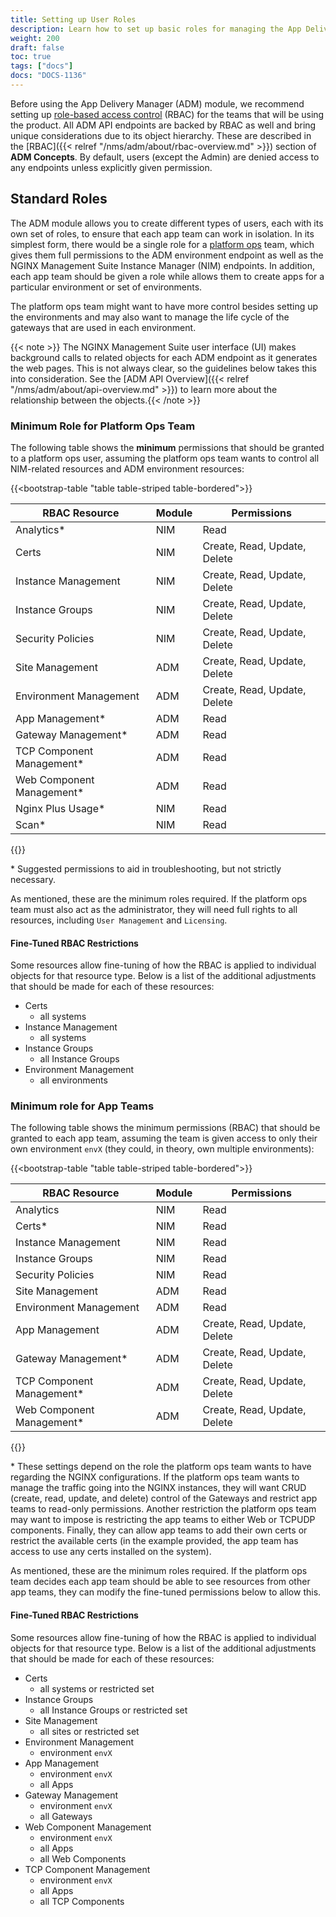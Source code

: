 ```yaml
---
title: Setting up User Roles
description: Learn how to set up basic roles for managing the App Delivery Manager module.
weight: 200
draft: false
toc: true
tags: ["docs"]
docs: "DOCS-1136"
---
```

Before using the App Delivery Manager (ADM) module, we recommend setting up [role-based access control](https://docs.nginx.com/nginx-management-suite/admin-guides/access-control/set-up-rbac) (RBAC) for the teams that will be using the product. All ADM API endpoints are backed by RBAC as well and bring unique considerations due to its object hierarchy. These are described in the [RBAC]({{< relref "/nms/adm/about/rbac-overview.md" >}}) section of **ADM Concepts**. By default, users (except the Admin) are denied access to any endpoints unless explicitly given permission.

## Standard Roles

The ADM module allows you to create different types of users, each with its own set of roles, to ensure that each app team can work in isolation. In its simplest form, there would be a single role for a [platform ops](https://www.nginx.com/resources/glossary/what-is-platform-ops/) team, which gives them full permissions to the ADM environment endpoint as well as the NGINX Management Suite Instance Manager (NIM) endpoints. In addition, each app team should be given a role while allows them to create apps for a particular environment or set of environments.

The platform ops team might want to have more control besides setting up the environments and may also want to manage the life cycle of the gateways that are used in each environment.

{{< note >}}
The NGINX Management Suite user interface (UI) makes background calls to related objects for each ADM endpoint as it generates the web pages. This is not always clear, so the guidelines below takes this into consideration. See the [ADM API Overview]({{< relref "/nms/adm/about/api-overview.md" >}}) to learn more about the relationship between the objects.{{< /note >}}

### Minimum Role for Platform Ops Team

The following table shows the **minimum** permissions that should be granted to a platform ops user, assuming the platform ops team wants to control all NIM-related resources and ADM environment resources:

{{<bootstrap-table "table table-striped table-bordered">}}


| RBAC Resource             | Module | Permissions                  |
| ------------------------- | ------ | ---------------------------- |
| Analytics*                | NIM    | Read                         |
| Certs                     | NIM    | Create, Read, Update, Delete |
| Instance Management       | NIM    | Create, Read, Update, Delete |
| Instance Groups           | NIM    | Create, Read, Update, Delete |
| Security Policies         | NIM    | Create, Read, Update, Delete |
| Site Management           | ADM    | Create, Read, Update, Delete |
| Environment Management    | ADM    | Create, Read, Update, Delete |
| App Management*           | ADM    | Read                         |
| Gateway Management*       | ADM    | Read                         |
| TCP Component Management* | ADM    | Read                         |
| Web Component Management* | ADM    | Read                         |
| Nginx Plus Usage*         | NIM    | Read                         |
| Scan*                     | NIM    | Read                         |
{{</bootstrap-table>}}

\* Suggested permissions to aid in troubleshooting, but not strictly necessary.

As mentioned, these are the minimum roles required. If the platform ops team must also act as the administrator, they will need full rights to all resources, including `User Management` and `Licensing`.

#### Fine-Tuned RBAC Restrictions

Some resources allow fine-tuning of how the RBAC is applied to individual objects for that resource type. Below is a list of the additional adjustments that should be made for each of these resources:

* Certs
  * all systems
* Instance Management
  * all systems
* Instance Groups
  * all Instance Groups
* Environment Management
  * all environments

### Minimum role for App Teams

The following table shows the minimum permissions (RBAC) that should be granted to each app team, assuming the team is given access to only their own environment `envX` (they could, in theory, own multiple environments):

{{<bootstrap-table "table table-striped table-bordered">}}


| RBAC Resource             | Module | Permissions                  |
| --------------------------- | -------- | ------------------------------ |
| Analytics                 | NIM    | Read                         |
| Certs*                    | NIM    | Read                         |
| Instance Management       | NIM    | Read                         |
| Instance Groups           | NIM    | Read                         |
| Security Policies         | NIM    | Read                         |
| Site Management           | ADM    | Read                         |
| Environment Management    | ADM    | Read                         |
| App Management            | ADM    | Create, Read, Update, Delete |
| Gateway Management*       | ADM    | Create, Read, Update, Delete |
| TCP Component Management* | ADM    | Create, Read, Update, Delete |
| Web Component Management* | ADM    | Create, Read, Update, Delete |

{{</bootstrap-table>}}

\* These settings depend on the role the platform ops team wants to have regarding the NGINX configurations. If the platform ops team wants to manage the traffic going into the NGINX instances, they will want CRUD (create, read, update, and delete) control of the Gateways and restrict app teams to read-only permissions. Another restriction the platform ops team may want to impose is restricting the app teams to either Web or TCPUDP components. Finally, they can allow app teams to add their own certs or restrict the available certs (in the example provided, the app team has access to use any certs installed on the system).

As mentioned, these are the minimum roles required. If the platform ops team decides each app team should be able to see resources from other app teams, they can modify the fine-tuned permissions below to allow this.

#### Fine-Tuned RBAC Restrictions

Some resources allow fine-tuning of how the RBAC is applied to individual objects for that resource type. Below is a list of the additional adjustments that should be made for each of these resources:

* Certs
  * all systems or restricted set
* Instance Groups
  * all Instance Groups or restricted set
* Site Management
  * all sites or restricted set
* Environment Management
  * environment `envX`
* App Management
  * environment `envX`
  * all Apps
* Gateway Management
  * environment `envX`
  * all Gateways
* Web Component Management
  * environment `envX`
  * all Apps
  * all Web Components
* TCP Component Management
  * environment `envX`
  * all Apps
  * all TCP Components
